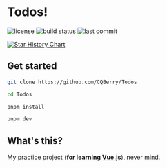 # Todos!

![license](https://img.shields.io/github/license/CQBerry/Todos?style=for-the-badge)
![build status](https://img.shields.io/github/workflow/status/CQBerry/Todos/deploy?style=for-the-badge
)
![last commit](https://img.shields.io/github/last-commit/CQBerry/Todos?style=for-the-badge)

[![Star History Chart](https://api.star-history.com/svg?repos=CQBerry/Todos&type=Date)](https://star-history.com/#CQBerry/Todos&Date)

## Get started

```sh
git clone https://github.com/CQBerry/Todos

cd Todos

pnpm install

pnpm dev
```

## What's this?

My practice project (**for learning [Vue.js](https://vuejs.org/)**), never mind.